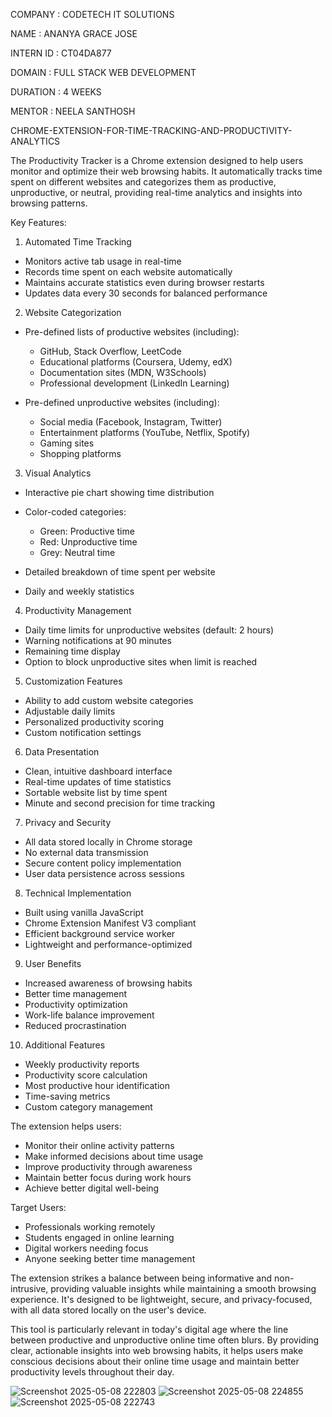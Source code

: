 COMPANY : CODETECH IT SOLUTIONS

NAME : ANANYA GRACE JOSE

INTERN ID : CT04DA877

DOMAIN : FULL STACK WEB DEVELOPMENT

DURATION : 4 WEEKS

MENTOR : NEELA SANTHOSH

CHROME-EXTENSION-FOR-TIME-TRACKING-AND-PRODUCTIVITY-ANALYTICS

The Productivity Tracker is a Chrome extension designed to help users monitor and optimize their web browsing habits. It automatically tracks time spent on different websites and categorizes them as productive,
unproductive, or neutral, providing real-time analytics and insights into browsing patterns.

Key Features:

1. Automated Time Tracking
- Monitors active tab usage in real-time
- Records time spent on each website automatically
- Maintains accurate statistics even during browser restarts
- Updates data every 30 seconds for balanced performance
  
2. Website Categorization
   
- Pre-defined lists of productive websites (including):
  
  - GitHub, Stack Overflow, LeetCode
  - Educational platforms (Coursera, Udemy, edX)
  - Documentation sites (MDN, W3Schools)
  - Professional development (LinkedIn Learning)
    
- Pre-defined unproductive websites (including):
  
  - Social media (Facebook, Instagram, Twitter)
  - Entertainment platforms (YouTube, Netflix, Spotify)
  - Gaming sites
  - Shopping platforms
    
3. Visual Analytics
   
- Interactive pie chart showing time distribution
  
- Color-coded categories:
  - Green: Productive time
  - Red: Unproductive time
  - Grey: Neutral time
    
- Detailed breakdown of time spent per website
- Daily and weekly statistics
  
4. Productivity Management
- Daily time limits for unproductive websites (default: 2 hours)
- Warning notifications at 90 minutes
- Remaining time display
- Option to block unproductive sites when limit is reached
  
5. Customization Features
- Ability to add custom website categories
- Adjustable daily limits
- Personalized productivity scoring
- Custom notification settings
  
6. Data Presentation
- Clean, intuitive dashboard interface
- Real-time updates of time statistics
- Sortable website list by time spent
- Minute and second precision for time tracking
  
7. Privacy and Security
- All data stored locally in Chrome storage
- No external data transmission
- Secure content policy implementation
- User data persistence across sessions
  
8. Technical Implementation
- Built using vanilla JavaScript
- Chrome Extension Manifest V3 compliant
- Efficient background service worker
- Lightweight and performance-optimized
  
9. User Benefits
- Increased awareness of browsing habits
- Better time management
- Productivity optimization
- Work-life balance improvement
- Reduced procrastination
  
10. Additional Features
- Weekly productivity reports
- Productivity score calculation
- Most productive hour identification
- Time-saving metrics
- Custom category management
  
The extension helps users:

- Monitor their online activity patterns
- Make informed decisions about time usage
- Improve productivity through awareness
- Maintain better focus during work hours
- Achieve better digital well-being
  
Target Users:

- Professionals working remotely
- Students engaged in online learning
- Digital workers needing focus
- Anyone seeking better time management
  
The extension strikes a balance between being informative and non-intrusive, providing valuable insights while maintaining a smooth browsing experience. It's designed to be lightweight, secure, and privacy-focused,
with all data stored locally on the user's device.

This tool is particularly relevant in today's digital age where the line between productive and unproductive online time often blurs. By providing clear, actionable insights into web browsing habits, it helps users make
conscious decisions about their online time usage and maintain better productivity levels throughout their day.

![Screenshot 2025-05-08 222803](https://github.com/user-attachments/assets/07fbee64-d9a6-4a7d-b3f0-010ee5a3cc49)
![Screenshot 2025-05-08 224855](https://github.com/user-attachments/assets/d8d4c7b3-1aae-4be8-94f0-29a5f61242ca)
![Screenshot 2025-05-08 222743](https://github.com/user-attachments/assets/905f5541-607b-46a1-8710-aa93543eac6a)
